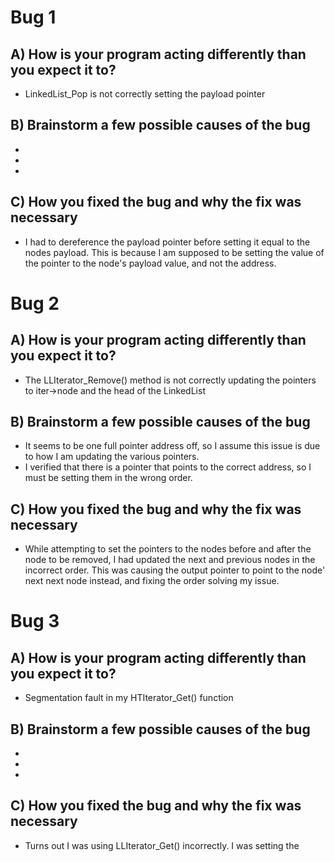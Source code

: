 # Bug 1

## A) How is your program acting differently than you expect it to?
- LinkedList_Pop is not correctly setting the payload pointer

## B) Brainstorm a few possible causes of the bug
- 
- 
- 

## C) How you fixed the bug and why the fix was necessary
- I had to dereference the payload pointer before setting it equal to the nodes payload. This is because I am supposed to be setting the value of the pointer to the node's payload value, and not the address.


# Bug 2

## A) How is your program acting differently than you expect it to?
- The LLIterator_Remove() method is not correctly updating the pointers to iter->node and the head of the LinkedList

## B) Brainstorm a few possible causes of the bug
- It seems to be one full pointer address off, so I assume this issue is due to how I am updating the various pointers.
- I verified that there is a pointer that points to the correct address, so I must be setting them in the wrong order.

## C) How you fixed the bug and why the fix was necessary
- While attempting to set the pointers to the nodes before and after the node to be removed, I had
updated the next and previous nodes in the incorrect order. This was causing the output pointer to point
to the node' next next node instead, and fixing the order solving my issue.


# Bug 3

## A) How is your program acting differently than you expect it to?
- Segmentation fault in my HTIterator_Get() function

## B) Brainstorm a few possible causes of the bug
- 
- 
- 

## C) How you fixed the bug and why the fix was necessary
- Turns out I was using LLIterator_Get() incorrectly. I was setting the 
